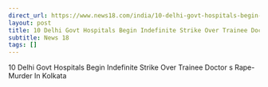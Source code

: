 ```yaml
---
direct_url: https://www.news18.com/india/10-delhi-govt-hospitals-begin-indefinite-strike-over-trainee-doctors-rape-murder-in-kolkata-9012990.html
layout: post
title: 10 Delhi Govt Hospitals Begin Indefinite Strike Over Trainee Doctor s Rape-Murder In Kolkata
subtitle: News 18
tags: []
---
```


10 Delhi Govt Hospitals Begin Indefinite Strike Over Trainee Doctor s Rape-Murder In Kolkata
